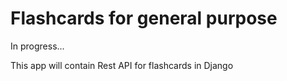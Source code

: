 # Flashcards for general purpose

In progress...

This app will contain Rest API for flashcards in Django
